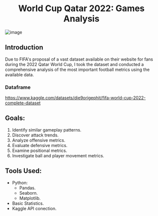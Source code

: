 <div align="center">
  <h1>World Cup Qatar 2022: Games Analysis</h1>
 
</div>

![image](https://github.com/AdrielSalguero/Qatar-2022-games-analysis/assets/71462206/c0383ac5-9370-4c81-8aa7-4e4a281569f8)



## Introduction
Due to FIFA's proposal of a vast dataset available on their website for fans during the 2022 Qatar World Cup, I took the dataset and conducted a comprehensive analysis of the most important football metrics using the available data.
### Dataframe 

https://www.kaggle.com/datasets/die9origephit/fifa-world-cup-2022-complete-dataset

## Goals:


1. Identify similar gameplay patterns.
2. Discover attack trends.
3. Analyze offensive metrics.
4. Evaluate defensive metrics.
5. Examine positional metrics.
6. Investigate ball and player movement metrics.

## Tools Used:

- Python:
  * Pandas.
  * Seaborn.
  * Matplotlib.
- Basic Statistics.
- Kaggle API conection.

